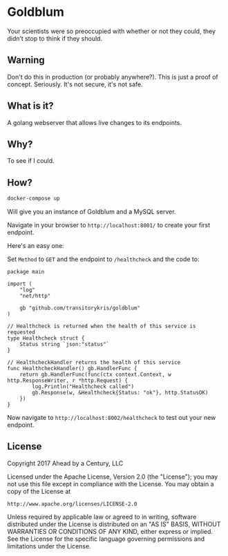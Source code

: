 # Goldblum

Your scientists were so preoccupied with whether or not they could, they didn’t stop to think if they should.

## Warning

Don't do this in production (or probably anywhere?). This is just a proof of concept. Seriously. It's not secure, it's not safe.

## What is it?

A golang webserver that allows live changes to its endpoints.

## Why?

To see if I could.

## How?

```bash
docker-compose up
```

Will give you an instance of Goldblum and a MySQL server.

Navigate in your browser to `http://localhost:8001/` to create your first endpoint.

Here's an easy one:

Set `Method` to `GET` and the endpoint to `/healthcheck` and the code to:

```golang
package main

import (
    "log"
    "net/http"

    gb "github.com/transitorykris/goldblum"
)

// Healthcheck is returned when the health of this service is requested
type Healthcheck struct {
	Status string `json:"status"`
}

// HealthcheckHandler returns the health of this service
func HealthcheckHandler() gb.HandlerFunc {
    return gb.HandlerFunc(func(ctx context.Context, w http.ResponseWriter, r *http.Request) {
        log.Println("Healthcheck called")
        gb.Response(w, &Healthcheck{Status: "ok"}, http.StatusOK)
    })
}
```

Now navigate to `http://localhost:8002/healthcheck` to test out your new endpoint.

## License

Copyright 2017 Ahead by a Century, LLC

Licensed under the Apache License, Version 2.0 (the "License");
you may not use this file except in compliance with the License.
You may obtain a copy of the License at

    http://www.apache.org/licenses/LICENSE-2.0

Unless required by applicable law or agreed to in writing, software
distributed under the License is distributed on an "AS IS" BASIS,
WITHOUT WARRANTIES OR CONDITIONS OF ANY KIND, either express or implied.
See the License for the specific language governing permissions and
limitations under the License.